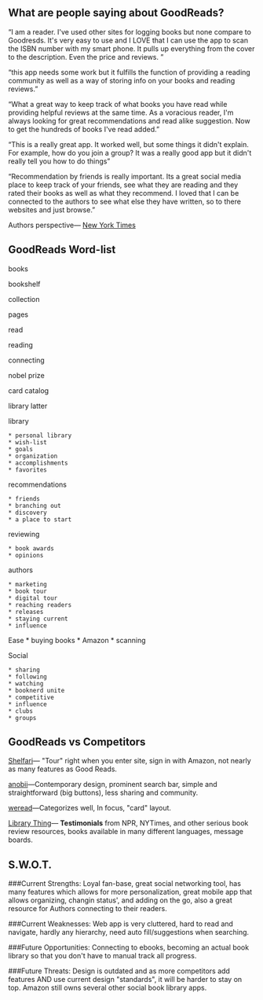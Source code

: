 ## What are people saying about GoodReads?

“I am a reader. I've used other sites for logging books but none compare to Goodresds. It's very easy to use and I LOVE that I can use the app to scan the ISBN number with my smart phone. It pulls up everything from the cover to the description. Even the price and reviews. ”

“this app needs some work but it fulfills the function of providing a reading community as well as a way of storing info on your books and reading reviews.”

“What a great way to keep track of what books you have read while providing helpful reviews at the same time. As a voracious reader, I'm always looking for great recommendations and read alike suggestion. Now to get the hundreds of books I've read added.”

“This is a really great app. It worked well, but some things it didn't explain. For example, how do you join a group? It was a really good app but it didn't really tell you how to do things”

“Recommendation by friends is really important. Its a great social media place to keep track of your friends, see what they are reading and they rated their books as well as what they recommend. I loved that I can be connected to the authors to see what else they have written, so to there websites and just browse.”

Authors perspective— [New York Times](http://www.nytimes.com/2013/02/13/books/goodreadscom-is-growing-as-a-popular-book-site.html?_r=0)

## GoodReads Word-list

books   

bookshelf

collection

pages

read

reading

connecting

nobel prize

card catalog

library latter

library

	* personal library
	* wish-list
	* goals
	* organization
	* accomplishments
	* favorites

recommendations

	* friends
	* branching out
	* discovery
	* a place to start

reviewing
	
	* book awards
	* opinions

authors 

	* marketing
	* book tour
	* digital tour
	* reaching readers
	* releases
	* staying current
	* influence

Ease
	* buying books
	* Amazon
	* scanning 

Social 

	* sharing
	* following
	* watching
	* booknerd unite
	* competitive 
	* influence
	* clubs
	* groups


## GoodReads vs Competitors


[Shelfari](http://www.shelfari.com/)— "Tour" right when you enter site, sign in with Amazon, not nearly as many features as Good Reads.

[anobii](http://www.anobii.com/)—Contemporary design, prominent search bar, simple and straightforward (big buttons), less sharing and community.

[weread](http://www.flipkart.com/books)—Categorizes well, In focus, "card" layout.

[Library Thing](https://www.librarything.com/)— **Testimonials** from NPR, NYTimes, and other serious book review resources, books available in many different languages, message boards.

## S.W.O.T.

###Current Strengths: Loyal fan-base, great social networking tool, has many features which allows for more personalization, great mobile app that allows organizing, changin status', and adding on the go, also a great resource for Authors connecting to their readers. 

###Current Weaknesses: Web app is very cluttered, hard to read and navigate, hardly any hierarchy, need auto fill/suggestions when searching.

###Future Opportunities: Connecting to ebooks, becoming an actual book library so that you don't have to manual track all progress. 

###Future Threats: Design is outdated and as more competitors add features AND use current design "standards", it will be harder to stay on top. Amazon still owns several other social book library apps.






